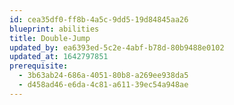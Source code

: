 ```yaml
---
id: cea35df0-ff8b-4a5c-9dd5-19d84845aa26
blueprint: abilities
title: Double-Jump
updated_by: ea6393ed-5c2e-4abf-b78d-80b9488e0102
updated_at: 1642797851
prerequisite:
  - 3b63ab24-686a-4051-80b8-a269ee938da5
  - d458ad46-e6da-4c81-a611-39ec54a948ae
---
```

